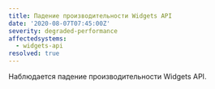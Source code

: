 ```yaml
---
title: Падение производительности Widgets API
date: '2020-08-07T07:45:00Z'
severity: degraded-performance
affectedsystems:
  - widgets-api
resolved: true
---
```

Наблюдается падение производительности Widgets API.

<!--- language code: ru -->
